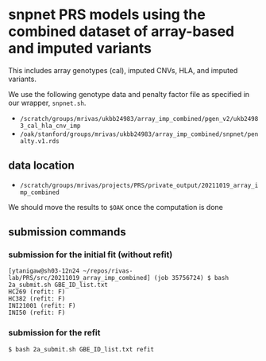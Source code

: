 # snpnet PRS models using the combined dataset of array-based and imputed variants

This includes array genotypes (cal), imputed CNVs, HLA, and imputed variants.

We use the following genotype data and penalty factor file as specified in our wrapper, `snpnet.sh`.

- `/scratch/groups/mrivas/ukbb24983/array_imp_combined/pgen_v2/ukb24983_cal_hla_cnv_imp`
- `/oak/stanford/groups/mrivas/ukbb24983/array_imp_combined/snpnet/penalty.v1.rds`

## data location

- `/scratch/groups/mrivas/projects/PRS/private_output/20211019_array_imp_combined`

We should move the results to `$OAK` once the computation is done

## submission commands

### submission for the initial fit (without refit)

```
[ytanigaw@sh03-12n24 ~/repos/rivas-lab/PRS/src/20211019_array_imp_combined] (job 35756724) $ bash 2a_submit.sh GBE_ID_list.txt
HC269 (refit: F)
HC382 (refit: F)
INI21001 (refit: F)
INI50 (refit: F)
```

### submission for the refit

```
$ bash 2a_submit.sh GBE_ID_list.txt refit
```

